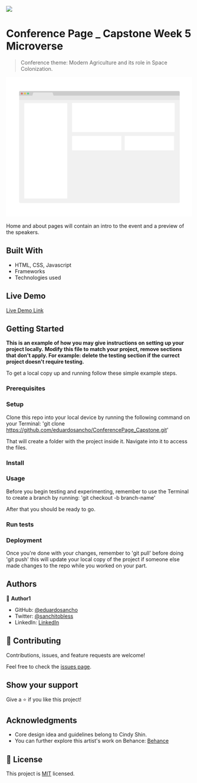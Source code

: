 ![](https://img.shields.io/badge/Microverse-blueviolet)

# Conference Page _ Capstone Week 5 Microverse

> Conference theme: Modern Agriculture and its role in Space Colonization.

![screenshot](./app_screenshot.png)

Home and about pages will contain an intro to the event and a preview of the speakers.

## Built With

- HTML, CSS, Javascript
- Frameworks
- Technologies used

## Live Demo

[Live Demo Link](https://livedemo.com)


## Getting Started

**This is an example of how you may give instructions on setting up your project locally.**
**Modify this file to match your project, remove sections that don't apply. For example: delete the testing section if the currect project doesn't require testing.**


To get a local copy up and running follow these simple example steps.

### Prerequisites

### Setup
Clone this repo into your local device by running the following command on your Terminal:
'git clone https://github.com/eduardosancho/ConferencePage_Capstone.git'

That will create a folder with the project inside it. Navigate into it to access the files.

### Install

### Usage
Before you begin testing and experimenting, remember to use the Terminal to create a branch by running:
'git checkout -b branch-name'

After that you should be ready to go.
### Run tests

### Deployment
Once you're done with your changes, remember to 'git pull' before doing 'git push' this will update 
your local copy of the project if someone else made changes to the repo while you worked on your part.


## Authors

👤 **Author1**

- GitHub: [@eduardosancho](https://github.com/eduardosancho)
- Twitter: [@sanchitobless](https://twitter.com/sanchitobless)
- LinkedIn: [LinkedIn](https://www.linkedin.com/in/eduardo-sancho-043641181/)

## 🤝 Contributing

Contributions, issues, and feature requests are welcome!

Feel free to check the [issues page](../../issues/).

## Show your support

Give a ⭐️ if you like this project!

## Acknowledgments

- Core design idea and guidelines belong to Cindy Shin.
- You can further explore this artist's work on Behance: [Behance](https://www.behance.net/adagio07)

## 📝 License

This project is [MIT](./MIT.md) licensed.
